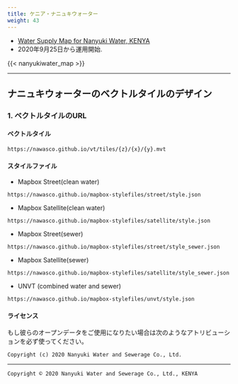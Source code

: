 ```yaml
---
title: ケニア・ナニュキウォーター
weight: 43
---
```


- [Water Supply Map for Nanyuki Water, KENYA](https://new.nawascogis.co.ke/)
- 2020年9月25日から運用開始.

{{< nanyukiwater_map >}}

---
## ナニュキウォーターのベクトルタイルのデザイン

### 1. ベクトルタイルのURL
#### ベクトルタイル
```
https://nawasco.github.io/vt/tiles/{z}/{x}/{y}.mvt
```

#### スタイルファイル
- Mapbox Street(clean water)
```
https://nawasco.github.io/mapbox-stylefiles/street/style.json
```
- Mapbox Satellite(clean water)
```
https://nawasco.github.io/mapbox-stylefiles/satellite/style.json
```
- Mapbox Street(sewer)
```
https://nawasco.github.io/mapbox-stylefiles/street/style_sewer.json
```
- Mapbox Satellite(sewer)
```
https://nawasco.github.io/mapbox-stylefiles/satellite/style_sewer.json
```
- UNVT (combined water and sewer)
```
https://nawasco.github.io/mapbox-stylefiles/unvt/style.json
```

#### ライセンス
もし彼らのオープンデータをご使用になりたい場合は次のようなアトリビューションを必ず使ってください。

```
Copyright (c) 2020 Nanyuki Water and Sewerage Co., Ltd.
```

---
`Copyright © 2020 Nanyuki Water and Sewerage Co., Ltd., KENYA`